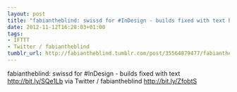 ```yaml
---
layout: post
title: "fabiantheblind: swissd for #InDesign - builds fixed with text https://t.co/TYW5swqg"
date: 2012-11-12T16:28:03+01:00
tags:
- IFTTT
- Twitter / fabiantheblind
tumblr_url: http://fabiantheblind.tumblr.com/post/35564879477/fabiantheblind-swissd-for-indesign-builds-fixed
---
```

fabiantheblind: swissd for #InDesign - builds fixed with text http://bit.ly/SQe1Lb
via Twitter / fabiantheblind http://bit.ly/ZfobtS
